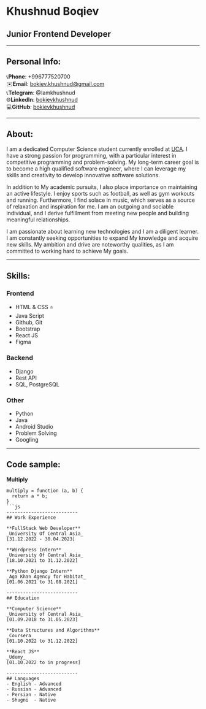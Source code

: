 # Khushnud Boqiev
## Junior Frontend Developer
--------------------------
## Personal Info:
:telephone_receiver:**Phone**: +996777520700   
:envelope:**Email**: bokiev.khushnud@gmail.com  
:telephone_receiver:**Telegram**: @Iamkhushnud   
:globe_with_meridians:**LinkedIn**: [bokievkhushnud](https://www.linkedin.com/in/bokievkhushnud/)   
:computer:**GitHub**: [bokievkhushnud](https://github.com/bokievkhushnud/)

--------------------------
## About:
I am a dedicated Computer Science student currently enrolled at [UCA](https://ucentralasia.org/home). I have a strong passion for programming, with a particular interest in competitive programming and problem-solving. My long-term career goal is to become a high qualified software engineer, where I can leverage my skills and creativity to develop innovative software solutions.

In addition to My academic pursuits, I also place importance on maintaining an active lifestyle. I enjoy sports such as football, as well as gym workouts and running. Furthermore, I find solace in music, which serves as a source of relaxation and inspiration for me. I am an outgoing and sociable individual, and I derive fulfillment from meeting new people and building meaningful relationships.

I am passionate about learning new technologies and I am a diligent learner. I am constantly seeking opportunities to expand My knowledge and acquire new skills. My ambition and drive are noteworthy qualities, as I am committed to working hard to achieve My goals.

--------------------------
## Skills: 
### Frontend 
* HTML & CSS :star:
* Java Script
* Github, Git
* Bootstrap
* React JS
* Figma
### Backend
* Django
* Rest API
* SQL, PostgreSQL
### Other
* Python
* Java
* Android Studio
* Problem Solving
* Googling

--------------------------
## Code sample:
**Multiply**
```
multiply = function (a, b) {
  return a * b;
}
```js
--------------------------
## Work Experience

**FullStack Web Developer**  
_University Of Central Asia_  
[31.12.2022 - 30.04.2023]

**Wordpress Intern**  
_University Of Central Asia_  
[18.10.2021 to 31.12.2022]

**Python Django Intern**  
_Aga Khan Agency for Habitat_  
[01.06.2021 to 31.08.2021]

--------------------------
## Education

**Computer Science**  
_University of Central Asia_  
[01.09.2018 to 31.05.2023]

**Data Structures and Algorithms**  
_Coursera_  
[01.10.2022 to 31.12.2022]

**React JS**  
_Udemy_  
[01.10.2022 to in progress]

--------------------------
## Languages
- English - Advanced
- Russian - Advanced
- Persian - Native
- Shugni  - Native







